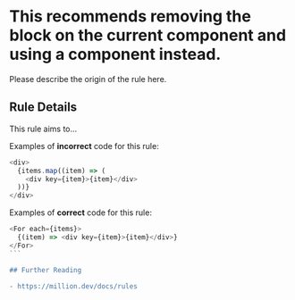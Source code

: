 # This recommends removing the block on the current component and using a <For /> component instead.

Please describe the origin of the rule here.

## Rule Details

This rule aims to...

Examples of **incorrect** code for this rule:

```js
<div>
  {items.map((item) => (
    <div key={item}>{item}</div>
  ))}
</div>
```

Examples of **correct** code for this rule:

````js
<For each={items}>
  {(item) => <div key={item}>{item}</div>}
</For>
```

## Further Reading

- https://million.dev/docs/rules
